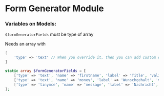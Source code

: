 # Form Generator Module

### Variables on Models:

`$formGeneratorFields` must be type of array

Needs an array with 

```php
[
    'type' => 'text' // When you override it, then you can add custom data
]
```

```php
static array $formGeneratorFields = [
    ['type' => 'text', 'name' => 'firstname', 'label' => 'Title', 'validations' => ['required']],
    ['type' => 'text', 'name' => 'money', 'label' => 'Wunschgehalt', 'validations' => ['required']],
    ['type' => 'tinymce', 'name' => 'message', 'label' => 'Nachricht', 'validations' => ['required']],
];
```
